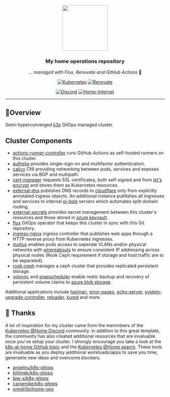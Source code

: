 <div align="center">

<img src="https://camo.githubusercontent.com/5b298bf6b0596795602bd771c5bddbb963e83e0f/68747470733a2f2f692e696d6775722e636f6d2f7031527a586a512e706e67" align="center" width="144px" height="144px"/>

### My home operations repository

_... managed with Flux, Renovate and GitHub Actions_ 🤖

[![Kubernetes](https://img.shields.io/badge/v1.27-blue?style=for-the-badge&logo=kubernetes&logoColor=white)](https://k3s.io/)
[![Renovate](https://img.shields.io/github/actions/workflow/status/osnabrugge/home-ops/renovate.yaml?branch=main&label=&logo=renovatebot&style=for-the-badge&color=blue)](https://github.com/osnabrugge/home-ops/actions/workflows/renovate.yaml)

[![Discord](https://img.shields.io/discord/673534664354430999?color=blue&style=for-the-badge&logo=discord)](https://discord.gg/M9xtHc9A "k8s at home Discord Community")
[![Home-Internet](https://img.shields.io/uptimerobot/status/m792892408-a2f5ebd5a54fff87945cd162?color=brightgreeen&label=Home%20Internet&style=for-the-badge&logo=pfSense&logoColor=white)](https://stats.uptimerobot.com/wvKDmHvrpQ)

</div>

---

## 📗Overview

Semi-hyperconverged [k3s](https://k3s.io/) GitOps managed cluster.

## Cluster Components

- [actions-runner-controller](https://github.com/actions/actions-runner-controller) runs GitHub Actions as self-hosted runners on this cluster.
- [authelia](https://www.authelia.com/) provides single-sign-on and multifactor authentication.
- [calico](https://www.tigera.io/project-calico/) CNI providing networking between pods, services and exposes services via BGP and multipath.
- [cert-manager](https://cert-manager.io/) requests SSL certificates, both self-signed and from [let's encrypt](https://letsencrypt.org/) and stores them as Kubernetes resources.
- [external-dns](https://github.com/kubernetes-sigs/external-dns) publishes DNS records to [cloudflare](https://www.cloudflare.com/) only from explicitly annotated ingress objects.  An additional instance publishes all ingresses and services to internal [pi-hole](https://pi-hole.net/) servers which automates split domain routing.
- [external-secrets](https://external-secrets.io/) provides secret management between this cluster's resources and those stored in [azure keyvault](https://azure.microsoft.com/en-us/products/key-vault/).
- [flux](https://toolkit.fluxcd.io/) GitOps operator that keeps this cluster in sync with this Git repository.
- [ingress-nginx](https://kubernetes.github.io/ingress-nginx/) ingress controller that publishes web apps through a HTTP reverse proxy from Kubernetes ingresses.
- [multus](https://github.com/k8snetworkplumbingwg/multus-cni) enables pods access to seperate VLANs and/or physical networks with [whereabouts](https://github.com/k8snetworkplumbingwg/whereabouts) to ensure consistent IP addressing across physical nodes (Rook Ceph requirement if storage and host traffic are to be separated).
- [rook-ceph](https://github.com/rook/rook) manages a ceph cluster that provides replicated persistent storage.
- [volsync](https://github.com/backube/volsync) and [snapscheduler](https://github.com/backube/snapscheduler) enable restic backup and recovery of persistent volume claims to [azure blob storage](https://azure.microsoft.com/en-us/products/storage/blobs).

Additional applications include [hajimari](https://github.com/toboshii/hajimari), [error-pages](https://github.com/tarampampam/error-pages), [echo-server](https://github.com/Ealenn/Echo-Server), [system-upgrade-controller](https://github.com/rancher/system-upgrade-controller), [reloader](https://github.com/stakater/Reloader), [kured](https://github.com/weaveworks/kured) and more.

## 🤝 Thanks

A lot of inspiration for my cluster came from the memmbers of the [Kubernetes @Home Discord](https://discord.gg/k8s-at-home) community.  In addition to this great template, the community has also created additional resources that are invaluable once you've setup your cluster.  I strongly encourage you take a look at the [k8s-at-home GitHub topic](https://github.com/topics/k8s-at-home) and the [Kubernetes @Home search](https://nanne.dev/k8s-at-home-search/).  These tools are invaluable as you deploy additional workloads/apps to save you time, generaete new ideas and overcome blockers.

- [angelnu/k8s-gitops](https://github.com/angelnu/k8s-gitops)
- [billimek/k8s-gitops](https://github.com/billimek/k8s-gitops)
- [bjw-s/k8s-gitops](https://github.com/bjw-s/k8s-gitops)
- [carpenike/k8s-gitops](https://github.com/carpenike/k8s-gitops)
- [onedr0p/home-ops](https://github.com/onedr0p/home-ops)
